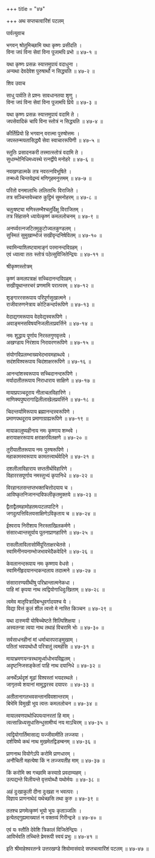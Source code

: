 +++
title = "४७"

+++
अथ सप्तचत्वारिंशं पटलम्   
    
    
पार्वत्युवाच   
    
    
भगवन् श्रोतुमिच्छामि यथा कृष्णः प्रसीदति ।  
विना जपं विना सेवां विना पूजामपि प्रभो ॥ ४७-१ ॥  
    
यथा कृष्णः प्रसन्नः स्यात्तमुपायं वदाधुना ।  
अन्यथा देवदेवेश पुरुषार्थो न सिद्ध्यति ॥ ४७-२ ॥  
    
    
शिव उवाच   
    
    
साधु पार्वति ते प्रश्नः सावधानतया शृणु ।  
विना जपं विना सेवां विना पूजामपि प्रिये ॥ ४७-३ ॥  
    
यथा कृष्णः प्रसन्नः स्यात्तमुपायं वदामि ते ।  
जपसेवादिकं चापि विना स्तोत्रं न सिद्ध्यति ॥ ४७-४ ॥  
    
कीर्तिप्रियो हि भगवान् वरात्मा पुरुषोत्तमः ।  
जपस्तन्मयतासिद्ध्यै सेवा स्वाचाररूपिणी ॥ ४७-५ ॥  
    
    
    
स्तुतिः प्रसादनकरी तस्मात्स्तोत्रं वदामि ते ।  
सुधाम्भोनिधिमध्यस्थे रत्नद्वीपे मनोहरे ॥ ४७-६ ॥  
    
नवखण्डात्मके तत्र नवरत्नविभूषिते ।  
तन्मध्ये चिन्तयेद्रम्यं मणिगृहमनुत्तमम् ॥ ४७-७ ॥  
    
परितो वनमालाभिः ललिताभिः विराजिते ।  
तत्र सञ्चिन्तयेच्चारु कुट्टिमं सुमनोहरम् ॥ ४७-८ ॥  
    
चतुःषष्ट्या मणिस्तम्भैश्चतुर्दिक्षु विराजितम् ।  
तत्र सिंहासने ध्यायेत्कृष्णं कमललोचनम् ॥ ४७-९ ॥  
    
अनर्घ्यरत्नजटितमुकुटोज्वलकुण्डलम् ।  
सुस्मितं सुमुखाम्भोजं सखीवृन्दनिषेवितम् ॥ ४७-१० ॥  
    
स्वामिन्याश्लिष्टवामाङ्गं परमानन्दविग्रहम् ।  
एवं ध्यात्वा ततः स्तोत्रं पठेत्सुविजितेन्द्रियः ॥ ४७-११ ॥  
    
    
श्रीकृष्णस्तोत्रम्   
    
    
कृष्णं कमलपत्राक्षं सच्चिदानन्दविग्रहम् ।  
सखीयूथान्तरचरं प्रणमामि परात्परम् ॥ ४७-१२ ॥  
    
शृङ्गाररसरूपाय परिपूर्णसुखात्मने ।  
राजीवारुणनेत्राय कोटिकन्दर्परूपिणे ॥ ४७-१३ ॥  
    
    
    
वेदाद्यगमरूपाय वेदवेद्यस्वरूपिणे ।  
अवाङ्मनसविषयनिजलीलाप्रवर्त्तिने ॥ ४७-१४ ॥  
    
नमः शुद्धाय पूर्णाय निरस्तगुणवृत्तये ।  
अखण्डाय निरंशाय निरावरणरूपिणे ॥ ४७-१५ ॥  
    
संयोगविप्रलम्भाख्यभेदभावमहाब्धये ।  
सदंशविश्वरूपाय चिदंशाक्षररूपिणे ॥ ४७-१६ ॥  
    
आनन्दांशस्वरूपाय सच्चिदानन्दरूपिणे ।  
मर्यादातीतरूपाय निराधाराय साक्षिणे ॥ ४७-१७ ॥  
    
मायाप्रपञ्चदूराय नीलाचलविहारिणे ।  
माणिक्यपुष्परागाद्रिलीलाखेलप्रवर्त्तिने ॥ ४७-१८ ॥  
    
चिदन्तर्यामिरूपाय ब्रह्मानन्दस्वरूपिणे ।  
प्रमाणपथदूराय प्रमाणाग्राह्यरूपिणे ॥ ४७-१९ ॥  
    
    
    
मायाकालुष्यहीनाय नमः कृष्णाय शम्भवे ।  
क्षरायाक्षररूपाय क्षराक्षरविलक्षणे ॥ ४७-२० ॥  
    
तुरीयातीतरूपाय नमः पुरुषरूपिणे ।  
महाकामस्वरूपाय कामतत्त्वार्थवेदिने ॥ ४७-२१ ॥  
    
दशलीलाविहाराय सप्ततीर्थविहारिणे ।  
विहाररसपूर्णाय नमस्तुभ्यं कृपानिधे ॥ ४७-२२ ॥  
    
विरहानलसन्तप्तभक्तचित्तोदयाय च ।  
आविष्कृतनिजानन्दविफलीकृतमुक्तये ॥ ४७-२३ ॥  
    
द्वैताद्वैतमहामोहतमःपटलपाटिने ।  
जगदुत्पत्तिविलयसाक्षिणेऽविकृताय च ॥ ४७-२४ ॥  
    
ईश्वराय निरीशाय निरस्ताखिलकर्मणे ।  
संसारध्वान्तसूर्याय पूतनाप्राणहारिणे ॥ ४७-२५ ॥  
    
    
    
रासलीलाविलासोर्मिपूरिताक्षरचेतसे ।  
स्वामिनीनयनाम्भोजभावभेदैकवेदिने ॥ ४७-२६ ॥  
    
केवलानन्दरूपाय नमः कृष्णाय वेधसे ।  
स्वामिनीहृदयानन्दकन्दलाय तदात्मने ॥ ४७-२७ ॥  
    
संसारारण्यवीथीषु परिभ्रान्तात्मनेकधा ।  
पाहि मां कृपया नाथ त्वद्वियोगाधिदुःखिताम् ॥ ४७-२८ ॥  
    
त्वमेव मातृपित्रादिबन्धुवर्गादयश्च ये ।  
विद्या वित्तं कुलं शील त्वत्तो मे नास्ति किञ्चन ॥ ४७-२९ ॥  
    
यथा दारुमयी योषिच्चेष्टते शिल्पिशिक्षया ।  
अस्वतन्त्रा त्वया नाथ तथाहं विचरामि भोः ॥ ४७-३० ॥  
    
सर्वसाधनहीनां मां धर्माचारपराङ्मुखाम् ।  
पतितां भवपाथोधौ परित्रातुं त्वमर्हसि ॥ ४७-३१ ॥  
    
मायाभ्रमणयन्त्रस्थामूर्ध्वाधोभयविह्वलम् ।  
अदृष्टनिजसङ्केतां पाहि नाथ दयानिधे ॥ ४७-३२ ॥  
    
    
    
अनर्थेऽर्थदृशं मूढां विश्वस्तां भयदस्थले ।  
जागृतव्ये शयानां मामुद्धरस्व दयापरः ॥ ४७-३३ ॥  
    
अतीतानागतभवसन्तानविवशान्तराम् ।  
बिभेमि विमुखी भूय त्वत्तः कमललोचन ॥ ४७-३४ ॥  
    
मायालवणपाथोधिपयःपानरतां हि माम् ।  
त्वत्सान्निध्यसुधासिन्धुसामीप्यं नय माऽचिरम् ॥ ४७-३५ ॥  
    
त्वद्वियोगार्तिमासाद्य यज्जीवामीति लज्जया ।  
दर्शयिष्ये कथं नाथ मुखमेतद्विडम्बनम् ॥ ४७-३६ ॥  
    
प्राणनाथ वियोगेऽपि करोमि प्राणधारम् ।  
अनौचिती महत्येषा किं न लज्जयतीह माम् ॥ ४७-३७ ॥  
    
किं करोमि क्व गच्छामि कस्याग्रे प्रवदाम्यहम् ।  
उत्पद्यन्ते विलीयन्ते वृत्तयोब्धौ यथोर्मयः ॥ ४७-३८ ॥  
    
    
    
अहं दुःखाकुली दीना दुःखहा न भवत्परः ।  
विज्ञाय प्राणनाथेदं यथेच्छसि तथा कुरु ॥ ४७-३९ ॥  
    
ततश्च प्रणमेत्कृष्णं भूयो भूयः कृताञ्जलिः ।  
इत्येतद्गुह्यमाख्यातं न वक्तव्यं गिरीन्द्रजे ॥ ४७-४० ॥  
    
एवं यः स्तौति देवेशि त्रिकालं विजितेन्द्रियः ।  
आविर्भवति तच्चित्ते प्रेमरूपी स्वयं प्रभुः ॥ ४७-४१ ॥  
    
    
इति श्रीमाहेश्वरतन्त्रे उत्तरखण्डे शिवोमासंवादे सप्तचत्वारिंशं पटलम् ॥ ४७-४७ ॥  
    
    
    
    
    